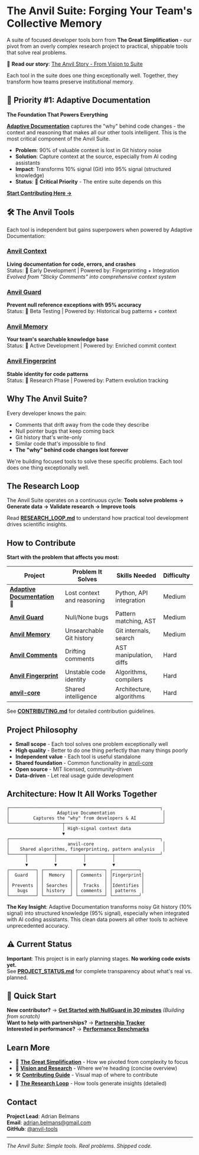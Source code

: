 # The Anvil Suite: Forging Your Team's Collective Memory

A suite of focused developer tools born from **The Great Simplification** - our pivot from an overly complex research project to practical, shippable tools that solve real problems.

📖 **Read our story**: [The Anvil Story - From Vision to Suite](./ANVIL_STORY.md) 

Each tool in the suite does one thing exceptionally well. Together, they transform how teams preserve institutional memory.

## 🎯 Priority #1: Adaptive Documentation
**The Foundation That Powers Everything**

[**Adaptive Documentation**](./projects/adaptive-documentation/) captures the "why" behind code changes - the context and reasoning that makes all our other tools intelligent. This is the most critical component of the Anvil Suite.

- **Problem**: 90% of valuable context is lost in Git history noise
- **Solution**: Capture context at the source, especially from AI coding assistants
- **Impact**: Transforms 10% signal (Git) into 95% signal (structured knowledge)
- **Status**: 🚨 **Critical Priority** - The entire suite depends on this

[**Start Contributing Here →**](./projects/adaptive-documentation/)

## 🛠️ The Anvil Tools

Each tool is independent but gains superpowers when powered by Adaptive Documentation:

### [Anvil Context](./projects/anvil-context/) 
**Living documentation for code, errors, and crashes**  
Status: 🚧 Early Development | Powered by: Fingerprinting + Integration
*Evolved from "Sticky Comments" into comprehensive context system*

### [Anvil Guard](./projects/null-guard/)
**Prevent null reference exceptions with 95% accuracy**  
Status: 🧪 Beta Testing | Powered by: Historical bug patterns + context

### [Anvil Memory](./projects/git-memory/)
**Your team's searchable knowledge base**  
Status: 🚧 Active Development | Powered by: Enriched commit context

### [Anvil Fingerprint](./projects/code-fingerprint/)
**Stable identity for code patterns**  
Status: 🔬 Research Phase | Powered by: Pattern evolution tracking

## Why The Anvil Suite?

Every developer knows the pain:
- Comments that drift away from the code they describe
- Null pointer bugs that keep coming back
- Git history that's write-only
- Similar code that's impossible to find
- **The "why" behind code changes lost forever**

We're building focused tools to solve these specific problems. Each tool does one thing exceptionally well.

## The Research Loop

The Anvil Suite operates on a continuous cycle: **Tools solve problems → Generate data → Validate research → Improve tools**

Read [**RESEARCH_LOOP.md**](./RESEARCH_LOOP.md) to understand how practical tool development drives scientific insights.

## How to Contribute

**Start with the problem that affects you most:**

| Project | Problem It Solves | Skills Needed | Difficulty |
|---------|------------------|---------------|------------|
| **[Adaptive Documentation](./projects/adaptive-documentation/)** 🎯 | Lost context and reasoning | Python, API integration | Medium |
| **[Anvil Guard](./projects/null-guard/)** | Null/None bugs | Pattern matching, AST | Medium |
| **[Anvil Memory](./projects/git-memory/)** | Unsearchable Git history | Git internals, search | Medium |
| **[Anvil Comments](./projects/sticky-comments/)** | Drifting comments | AST manipulation, diffs | Hard |
| **[Anvil Fingerprint](./projects/code-fingerprint/)** | Unstable code identity | Algorithms, compilers | Hard |
| **[anvil-core](./anvil-core/)** | Shared intelligence | Architecture, algorithms | Hard |

See [**CONTRIBUTING.md**](./CONTRIBUTING.md) for detailed contribution guidelines.

## Project Philosophy

- **Small scope** - Each tool solves one problem exceptionally well
- **High quality** - Better to do one thing perfectly than many things poorly
- **Independent value** - Each tool is useful standalone
- **Shared foundation** - Common functionality in [anvil-core](./anvil-core/)
- **Open source** - MIT licensed, community-driven
- **Data-driven** - Let real usage guide development

## Architecture: How It All Works Together

```
┌─────────────────────────────────────────────────────────┐
│                  Adaptive Documentation                  │
│         Captures the "why" from developers & AI          │
└────────────────────┬─────────────────────────────────────┘
                     │ High-signal context data
                     ▼
┌─────────────────────────────────────────────────────────┐
│                      anvil-core                          │
│    Shared algorithms, fingerprinting, pattern analysis   │
└──────┬──────────┬──────────┬──────────┬─────────────────┘
       │          │          │          │
       ▼          ▼          ▼          ▼
┌──────────┐ ┌──────────┐ ┌──────────┐ ┌──────────┐
│  Guard   │ │  Memory  │ │ Comments │ │Fingerprint│
│          │ │          │ │          │ │           │
│ Prevents │ │ Searches │ │  Tracks  │ │Identifies │
│   bugs   │ │ history  │ │ comments │ │ patterns  │
└──────────┘ └──────────┘ └──────────┘ └──────────┘
```

**The Key Insight**: Adaptive Documentation transforms noisy Git history (10% signal) into structured knowledge (95% signal), especially when integrated with AI coding assistants. This clean data powers all other tools to achieve unprecedented accuracy.

## ⚠️ Current Status

**Important**: This project is in early planning stages. **No working code exists yet.**  
See [**PROJECT_STATUS.md**](./PROJECT_STATUS.md) for complete transparency about what's real vs. planned.

## 🚀 Quick Start

**New contributor?** → [**Get Started with NullGuard in 30 minutes**](./GETTING_STARTED.md) *(Building from scratch)*  
**Want to help with partnerships?** → [**Partnership Tracker**](./PARTNERSHIP_TRACKER.md)  
**Interested in performance?** → [**Performance Benchmarks**](./anvil-core/PERFORMANCE_BENCHMARKS.md)

## Learn More

- 📖 [**The Great Simplification**](./THE_GREAT_SIMPLIFICATION.md) - How we pivoted from complexity to focus
- 🎯 [**Vision and Research**](./VISION.md) - Where we're heading (concise overview)
- 🛠️ [**Contributing Guide**](./CONTRIBUTING.md) - Visual map of where to contribute
- 🔄 [**The Research Loop**](./RESEARCH_LOOP.md) - How tools generate insights (detailed)

## Contact

**Project Lead**: Adrian Belmans  
**Email**: adrian.belmans@gmail.com  
**GitHub**: [@anvil-tools](https://github.com/anvil-tools)

---

*The Anvil Suite: Simple tools. Real problems. Shipped code.*

